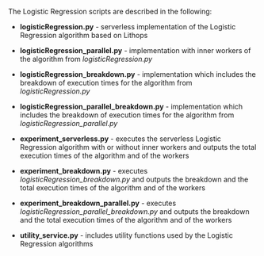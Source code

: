 The Logistic Regression scripts are described in the following:

- **logisticRegression.py** - serverless implementation of the Logistic Regression algorithm based on Lithops

- **logisticRegression_parallel.py** - implementation with inner workers of the algorithm from <em>logisticRegression.py</em>

- **logisticRegression_breakdown.py** - implementation which includes the breakdown of execution times for the algorithm from <em>logisticRegression.py</em>

- **logisticRegression_parallel_breakdown.py** - implementation which includes the breakdown of execution times for the algorithm from <em>logisticRegression_parallel.py</em>

- **experiment_serverless.py** - executes the serverless Logistic Regression algorithm with or without inner workers and outputs the total execution times of the algorithm and of the workers

- **experiment_breakdown.py** - executes <em>logisticRegression_breakdown.py</em> and outputs the breakdown and the total execution times of the algorithm and of the workers

- **experiment_breakdown_parallel.py** - executes <em>logisticRegression_parallel_breakdown.py</em> and outputs the breakdown and the total execution times of the algorithm and of the workers

- **utility_service.py** - includes utility functions used by the Logistic Regression algorithms
